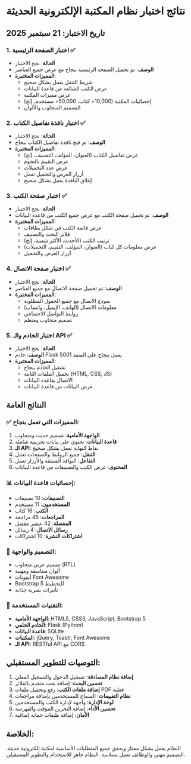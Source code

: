 # نتائج اختبار نظام المكتبة الإلكترونية الحديثة

## تاريخ الاختبار: 21 سبتمبر 2025

### 1. اختبار الصفحة الرئيسية ✅
- **الحالة**: نجح الاختبار
- **الوصف**: تم تحميل الصفحة الرئيسية بنجاح مع عرض جميع العناصر
- **المميزات المختبرة**:
  - شريط التنقل يعمل بشكل صحيح
  - عرض الكتب الشائعة من قاعدة البيانات
  - عرض مميزات المكتبة
  - إحصائيات المكتبة (10,000+ كتاب، 50,000+ مستخدم، إلخ)
  - التصميم المتجاوب والألوان

### 2. اختبار نافذة تفاصيل الكتاب ✅
- **الحالة**: نجح الاختبار
- **الوصف**: تم فتح نافذة تفاصيل الكتاب بنجاح
- **المميزات المختبرة**:
  - عرض تفاصيل الكتاب (العنوان، المؤلف، التصنيف، إلخ)
  - عرض التقييم بالنجوم
  - عرض عدد التحميلات
  - أزرار العرض والتحميل تعمل
  - إغلاق النافذة يعمل بشكل صحيح

### 3. اختبار صفحة الكتب ✅
- **الحالة**: نجح الاختبار
- **الوصف**: تم تحميل صفحة الكتب مع عرض جميع الكتب من قاعدة البيانات
- **المميزات المختبرة**:
  - عرض قائمة الكتب في شكل بطاقات
  - فلاتر البحث والتصنيف
  - ترتيب الكتب (الأحدث، الأكثر شعبية، إلخ)
  - عرض معلومات كل كتاب (العنوان، المؤلف، التقييم، التحميلات)
  - أزرار العرض والتحميل

### 4. اختبار صفحة الاتصال ✅
- **الحالة**: نجح الاختبار
- **الوصف**: تم تحميل صفحة الاتصال مع جميع العناصر
- **المميزات المختبرة**:
  - نموذج الاتصال مع جميع الحقول المطلوبة
  - معلومات الاتصال (الهاتف، الإيميل، واتساب)
  - روابط التواصل الاجتماعي
  - تصميم متجاوب ومنظم

### 5. اختبار الخادم والـ API ✅
- **الحالة**: نجح الاختبار
- **الوصف**: خادم Flask يعمل بنجاح على المنفذ 5001
- **المميزات المختبرة**:
  - تشغيل الخادم بنجاح
  - تحميل الملفات الثابتة (HTML, CSS, JS)
  - الاتصال بقاعدة البيانات
  - عرض البيانات من قاعدة البيانات

## النتائج العامة

### ✅ المميزات التي تعمل بنجاح:
1. **الواجهة الأمامية**: تصميم حديث ومتجاوب
2. **قاعدة البيانات**: تحتوي على بيانات تجريبية شاملة
3. **الـ API**: نقاط النهاية تعمل بشكل صحيح
4. **التنقل**: جميع الروابط والصفحات تعمل
5. **التفاعل**: النوافذ المنبثقة والأزرار تعمل
6. **المحتوى**: عرض الكتب والتصنيفات من قاعدة البيانات

### 📊 إحصائيات قاعدة البيانات:
- **التصنيفات**: 10 تصنيفات
- **المستخدمون**: 11 مستخدم
- **الكتب**: 16 كتاب
- **المراجعات**: 45 مراجعة
- **المفضلة**: 42 عنصر مفضل
- **رسائل الاتصال**: 4 رسائل
- **اشتراكات النشرة**: 10 اشتراكات

### 🎨 التصميم والواجهة:
- تصميم عربي متجاوب (RTL)
- ألوان متناسقة ومهنية
- أيقونات Font Awesome
- Bootstrap 5 للتخطيط
- تأثيرات بصرية جذابة

### 🔧 التقنيات المستخدمة:
- **الواجهة الأمامية**: HTML5, CSS3, JavaScript, Bootstrap 5
- **الخادم الخلفي**: Flask (Python)
- **قاعدة البيانات**: SQLite
- **المكتبات**: jQuery, Toastr, Font Awesome
- **الـ API**: RESTful API مع CORS

## التوصيات للتطوير المستقبلي:

1. **إضافة نظام المصادقة**: تسجيل الدخول والتسجيل الفعلي
2. **تحسين البحث**: إضافة بحث متقدم بالفلاتر
3. **إضافة ملفات الكتب**: رفع وتحميل ملفات PDF فعلية
4. **نظام التقييمات**: السماح للمستخدمين بإضافة مراجعات
5. **لوحة الإدارة**: واجهة لإدارة الكتب والمستخدمين
6. **تحسين الأداء**: إضافة التخزين المؤقت والفهرسة
7. **الأمان**: إضافة طبقات حماية إضافية

## الخلاصة:
النظام يعمل بشكل ممتاز ويحقق جميع المتطلبات الأساسية لمكتبة إلكترونية حديثة. التصميم مهني والوظائف تعمل بسلاسة. النظام جاهز للاستخدام والتطوير المستقبلي.


